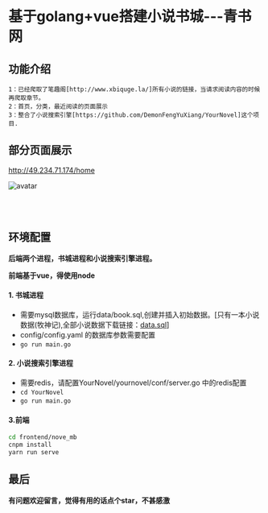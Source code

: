 # 基于golang+vue搭建小说书城---青书网

## 功能介绍

```
1：已经爬取了笔趣阁[http://www.xbiquge.la/]所有小说的链接，当请求阅读内容的时候再爬取章节。
2：首页，分类，最近阅读的页面展示
3：整合了小说搜索引擎[https://github.com/DemonFengYuXiang/YourNovel]这个项目.
```

## 部分页面展示
http://49.234.71.174/home

![avatar](https://novel-zjl2.oss-cn-beijing.aliyuncs.com/images/QQ20210102-165059%402x.png?Expires=1609592030&OSSAccessKeyId=TMP.3Kj6BfLVMDFF6C7s3v3sppC8m6zyRcXzoU2CDYZXeRaNWCW3UqhWuXXT87Ymg925TnLr8VZwkShYsQESaBzLr4c6TRVza3&Signature=fQ9M%2BesdE3pamsazmuJMNjdYhbY%3D)


<br/>
<br/>

## 环境配置

**后端两个进程，书城进程和小说搜索引擎进程。**

**前端基于vue，得使用node**

#### 1. 书城进程

* 需要mysql数据库，运行data/book.sql,创建并插入初始数据。[只有一本小说数据(牧神记),全部小说数据下载链接：[data.sql](https://novel-zjl2.oss-cn-beijing.aliyuncs.com/images/book2.sql?Expires=1609736880&OSSAccessKeyId=TMP.3Ki2Jh9EpkJYMg7kkRHcHy8ASxqcmUCV3AxCiC8f8EvSYdLumsR329Rocupphh3ftv9yHHcN9i9yH2WDb2m7qZVpuWzJqQ&Signature=aprSVyaE5jKYyG%2F49pYCCDS744Y%3D)]
* config/config.yaml 的数据库参数需要配置
* ```go run main.go```

#### 2. 小说搜索引擎进程

* 需要redis，请配置YourNovel/yournovel/conf/server.go 中的redis配置
* ```cd YourNovel```
* ```go run main.go```

#### 3.前端

```sh
cd frontend/nove_mb
cnpm install
yarn run serve

```



## 最后
**有问题欢迎留言，觉得有用的话点个star，不甚感激**